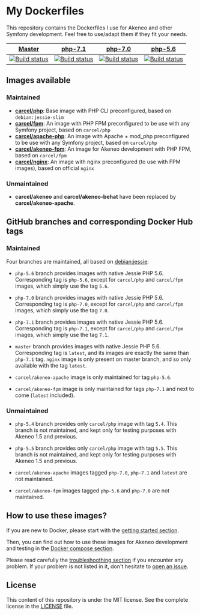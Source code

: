 # My Dockerfiles

This repository contains the Dockerfiles I use for Akeneo and other Symfony development. Feel free to use/adapt them if they fit your needs.

| [Master][Master] | [php-7.1][php-7.1] | [php-7.0][php-7.0] | [php-5.6][php-5.6] |
|:----------------:|:----------:|:----------:|:----------:|
| [![Build status][Master image]][Master] | [![Build status][php-7.1 image]][php-7.1] | [![Build status][php-7.0 image]][php-7.0] | [![Build status][php-5.6 image]][php-5.6] |

  [Master image]: https://travis-ci.org/damien-carcel/Dockerfiles.svg?branch=master
  [Master]: https://travis-ci.org/damien-carcel/Dockerfiles/tree/master
  [php-7.1 image]: https://travis-ci.org/damien-carcel/Dockerfiles.svg?branch=php-7.1
  [php-7.1]: https://travis-ci.org/damien-carcel/Dockerfiles/tree/php-7.1
  [php-7.0 image]: https://travis-ci.org/damien-carcel/Dockerfiles.svg?branch=php-7.0
  [php-7.0]: https://travis-ci.org/damien-carcel/Dockerfiles/tree/php-7.0
  [php-5.6 image]: https://travis-ci.org/damien-carcel/Dockerfiles.svg?branch=php-5.6
  [php-5.6]: https://travis-ci.org/damien-carcel/Dockerfiles/tree/php-5.6

## Images available

### Maintained

- [**carcel/php**](php/README.md): Base image with PHP CLI preconfigured, based on `debian:jessie-slim`
- [**carcel/fpm**](fpm/README.md): An image with PHP FPM preconfigured to be use with any Symfony project, based on `carcel/php`
- [**carcel/apache-php**](apache-php/README.md): An image with Apache + mod_php preconfigured to be use with any Symfony project, based on `carcel/php`
- [**carcel/akeneo-fpm**](akeneo-fpm/README.md): An image for Akeneo development with PHP FPM, based on `carcel/fpm`
- [**carcel/nginx**](nginx/README.md): An image with nginx preconfigured (to use with FPM images), based on official `nginx`

### Unmaintained

- **carcel/akeneo** and **carcel/akeneo-behat** have been replaced by **carcel/akeneo-apache**.

## GitHub branches and corresponding Docker Hub tags

### Maintained

Four branches are maintained, all based on [debian:jessie](https://hub.docker.com/_/debian/):

- `php-5.6` branch provides images with native Jessie PHP 5.6. Corresponding tag is `php-5.6`, except for `carcel/php` and `carcel/fpm` images, which simply use the tag `5.6`.
- `php-7.0` branch provides images with native Jessie PHP 5.6. Corresponding tag is `php-7.0`, except for `carcel/php` and `carcel/fpm` images, which simply use the tag `7.0`.
- `php-7.1` branch provides images with native Jessie PHP 5.6. Corresponding tag is `php-7.1`, except for `carcel/php` and `carcel/fpm` images, which simply use the tag `7.1`.
- `master` branch provides images with native Jessie PHP 5.6. Corresponding tag is `latest`, and its images are exactly the same than `php-7.1` tag.
    `nginx` image is only present on master branch, and so only available with the tag `latest`.
    
- `carcel/akeneo-apache` image is only maintained for tag `php-5.6`.
- `carcel/akeneo-fpm` image is only maintained for tags `php-7.1` and next to come (`latest` included).

### Unmaintained

- `php-5.4` branch provides only `carcel/php` image with tag `5.4`. This branch is not maintained, and kept only for testing purposes with Akeneo 1.5 and previous.
- `php-5.5` branch provides only `carcel/php` image with tag `5.5`. This branch is not maintained, and kept only for testing purposes with Akeneo 1.5 and previous.

- `carcel/akeneo-apache` images tagged `php-7.0`, `php-7.1` and `latest` are not maintained.
- `carcel/akeneo-fpm` images tagged `php-5.6` and `php-7.0` are not maintained.

## How to use these images?

If you are new to Docker, please start with the [getting started section](https://github.com/damien-carcel/Dockerfiles/blob/master/Docs/getting-started.md).

Then, you can find out how to use these images for Akeneo development and testing in the [Docker compose section](https://github.com/damien-carcel/Dockerfiles/blob/master/Docs/compose.md).

Please read carefully the [troubleshoothing section](https://github.com/damien-carcel/Dockerfiles/blob/master/Docs/troubleshooting.md) if you encounter any problem.
If your problem is not listed in it, don't hesitate to [open an issue](https://github.com/damien-carcel/Dockerfiles/issues).

## License

This content of this repository is under the MIT license. See the complete license in the [LICENSE](https://github.com/damien-carcel/Dockerfiles/blob/master/LICENSE) file.
